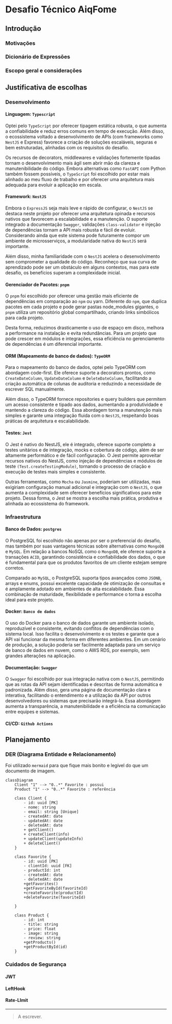 # Desafio Técnico AiqFome
## Introdução
### Motivações

### Dicionário de Expressões

### Escopo geral e considerações


## Justificativa de escolhas
### Desenvolvimento
#### Linguagem: `Typescript`
Optei pelo `TypeScript` por oferecer tipagem estática robusta, o que aumenta a confiabilidade e reduz erros comuns em tempo de execução. Além disso, o ecossistema voltado a desenvolvimento de APIs (com frameworks como `NestJS` e Express) favorece a criação de soluções escaláveis, seguras e bem estruturadas, alinhadas com os requisitos do desafio.

Os recursos de decorators, middlewares e validações fortemente tipadas tornam o desenvolvimento mais ágil sem abrir mão da clareza e manutenibilidade do código. Embora alternativas como `FastAPI` com Python também fossem possíveis, o `TypeScript` foi escolhido por estar mais alinhado ao meu fluxo de trabalho e por oferecer uma arquitetura mais adequada para evoluir a aplicação em escala.

#### Framework: ``NestJS``
Embora o `ExpressJS` seja mais leve e rápido de configurar, o `NestJS` se destaca neste projeto por oferecer uma arquitetura opinada e recursos nativos que favorecem a escalabilidade e a manutenção. O suporte integrado a documentação `Swagger`, validações `class-validator` e injeção de dependências tornam a API mais robusta e fácil de evoluir. Considerando ainda que este sistema pode futuramente compor um ambiente de microsserviços, a modularidade nativa do `NestJS` será importante.

Além disso, minha familiaridade com o `NestJS` acelera o desenvolvimento sem comprometer a qualidade do código. Reconheço que sua curva de aprendizado pode ser um obstáculo em alguns contextos, mas para este desafio, os benefícios superam a complexidade inicial.

#### Gerenciador de Pacotes: `pnpm`
O `pnpm` foi escolhido por oferecer uma gestão mais eficiente de dependências em comparação ao `npm` ou yarn. Diferente do `npm`, que duplica pacotes em cada projeto e pode gerar pastas node_modules gigantes, o `pnpm` utiliza um repositório global compartilhado, criando links simbólicos para cada projeto.

Desta forma, reduzimos drasticamente o uso de espaço em disco, melhora a performance na instalação e evita redundâncias. Para um projeto que pode crescer em módulos e integrações, essa eficiência no gerenciamento de dependências é um diferencial importante.

#### ORM (Mapeamento de banco de dados): `TypeORM`
Para o mapeamento do banco de dados, optei pelo TypeORM com abordagem code-first. Ele oferece suporte a decorators prontos, como `CreateDateColumn`, `UpdateDateColumn` e `DeleteDateColumn`, facilitando a criação automática de colunas de auditoria e reduzindo a necessidade de escrever SQL manualmente.

Além disso, o TypeORM fornece repositories e query builders que permitem um acesso consistente e tipado aos dados, aumentando a produtividade e mantendo a clareza do código. Essa abordagem torna a manutenção mais simples e garante uma integração fluida com o `NestJS`, respeitando boas práticas de arquitetura e escalabilidade.

#### Testes: `Jest`
O Jest é nativo do NestJS, ele é integrado, oferece suporte completo a testes unitários e de integração, mocks e cobertura de código, além de ser altamente performático e de fácil configuração. O Jest permite aproveitar recursos nativos do NestJS, como injeção de dependências e módulos de teste `(Test.createTestingModule)`, tornando o processo de criação e execução de testes mais simples e consistente.

Outras ferramentas, como `Mocha` ou `Jasmine`, poderiam ser utilizadas, mas exigiriam configuração manual adicional e integração com o `NestJS`, o que aumenta a complexidade sem oferecer benefícios significativos para este projeto. Dessa forma, o Jest se mostra a escolha mais prática, produtiva e alinhada ao ecossistema do framework.

### Infraestrutura

#### Banco de Dados: `postgres`
O PostgreSQL foi escolhido não apenas por ser o preferencial do desafio, mas também por suas vantagens técnicas sobre alternativas como `MongoDB` e `MySQL`. Em relação a bancos NoSQL como o `MongoDB`, ele oferece suporte a transações `ACID`, garantindo consistência e confiabilidade dos dados, o que é fundamental para que os produtos favoritos de um cliente estejam sempre corretos.

Comparado ao `MySQL`, o PostgreSQL suporta tipos avançados como `JSONB`, arrays e enums, possui excelente capacidade de otimização de consultas e é amplamente adotado em ambientes de alta escalabilidade. Essa combinação de maturidade, flexibilidade e performance o torna a escolha ideal para este projeto.

#### Docker: `Banco de dados`
O uso do Docker para o banco de dados garante um ambiente isolado, reproduzível e consistente, evitando conflitos de dependências com o sistema local. Isso facilita o desenvolvimento e os testes e garante que a API vai funcionar da mesma forma em diferentes ambientes. Em um cenário de produção, a solução poderia ser facilmente adaptada para um serviço de banco de dados em nuvem, como o AWS RDS, por exemplo, sem grandes alterações na aplicação.

#### Documentação: `Swagger`
O `Swagger` foi escolhido por sua integração nativa com o `NestJS`, permitindo que as rotas da API sejam identificadas e descritas de forma automática e padronizada. Além disso, gera uma página de documentação clara e interativa, facilitando o entendimento e a utilização da API por outros desenvolvedores ou sistemas que precisarão integrá-la. Essa abordagem aumenta a transparência, a manutenibilidade e a eficiência na comunicação entre equipes e sistemas.

#### CI/CD: `Github Actions`

## Planejamento
### DER (Diagrama Entidade e Relacionamento)
Foi utilizado `mermaid` para que fique mais bonito e legível do que um documento de imagem.
```mermaid
classDiagram
    Client "1" --> "0..*" Favorite : possui
    Product "1" --> "0..*" Favorite : referência

    class Client {
        - id: uuid [PK]
        - nome: string
        - email: string [Unique]
        - createdAt: date
        - updatedAt: date
        - deletedAt: date
        + getClient()
        + createClient(info)
        + updateClient(updateInfo)
        + deleteClient()
    }

    class Favorite {
        - id: uuid [PK]
        - clientId: uuid [FK]
        - productId: int
        - createdAt: date
        - deletedAt: date
        +getFavorites()
        +getFavoriteById(favoriteId)
        +createFavorite(productId)
        +deleteFavorite(favoriteId)

    }

    class Product {
        - id: int
        - title: string
        - price: float
        - image: string
        - review: string
        +getProducts()
        +getProductById(id)
    }
```


### Cuidados de Segurança
#### JWT

#### LeftHook

#### Rate-LImit

---
> A escrever.
